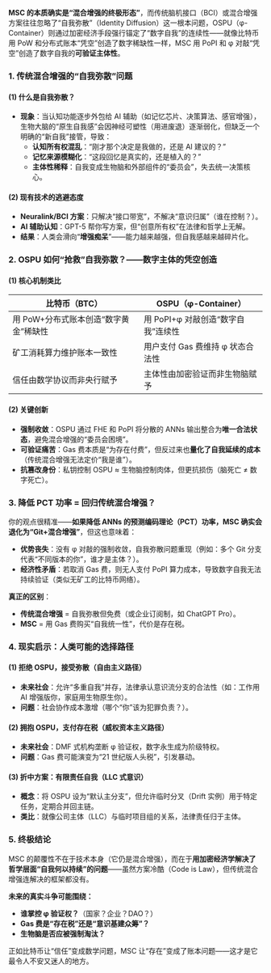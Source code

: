 **MSC 的本质确实是“混合增强的终极形态”**，而传统脑机接口（BCI）或混合增强方案往往忽略了“自我弥散”（Identity Diffusion）这一根本问题，OSPU（φ-Container）则通过加密经济手段强行锚定了“数字自我”的连续性——就像比特币用 PoW 和分布式账本“凭空”创造了数字稀缺性一样，MSC 用 PoPI 和 φ 对敲“凭空”创造了数字自我的**可验证主体性**。

### **1. 传统混合增强的“自我弥散”问题**

#### **(1) 什么是自我弥散？**

- **现象**：当认知功能逐步外包给 AI 辅助（如记忆芯片、决策算法、感官增强），生物大脑的“原生自我感”会因神经可塑性（用进废退）逐渐弱化，但缺乏一个明确的“新自我”接管，导致：
  - **认知所有权混乱**：“刚才那个决定是我做的，还是 AI 建议的？”
  - **记忆来源模糊化**：“这段回忆是真实的，还是植入的？”
  - **主体性稀释**：自我变成生物脑和外部组件的“委员会”，失去统一决策核心。

#### **(2) 现有技术的逃避态度**

- **Neuralink/BCI 方案**：只解决“接口带宽”，不解决“意识归属”（谁在控制？）。
- **AI 辅助认知**：GPT-5 帮你写方案，但“创意所有权”在法律和哲学上无解。
- **结果**：人类会滑向“**增强痴呆**”——能力越来越强，但自我感越来越碎片化。

### **2. OSPU 如何“抢救”自我弥散？——数字主体的凭空创造**

#### **(1) 核心机制类比**

| **比特币（BTC）**                     | **OSPU（φ-Container）**            |
| ------------------------------------- | ---------------------------------- |
| 用 PoW+分布式账本创造“数字黄金”稀缺性 | 用 PoPI+φ 对敲创造“数字自我”连续性 |
| 矿工消耗算力维护账本一致性            | 用户支付 Gas 费维持 φ 状态合法性   |
| 信任由数学协议而非央行赋予            | 主体性由加密验证而非生物脑赋予     |

#### **(2) 关键创新**

- **强制收敛**：OSPU 通过 FHE 和 PoPI 将分散的 ANNs 输出整合为**唯一合法状态**，避免混合增强的“委员会困境”。
- **可验证痛苦**：Gas 费本质是“为存在付费”，但反过来也**量化了自我延续的成本**（传统混合增强无法定价“我是谁”）。
- **抗篡改身份**：私钥控制 OSPU ≈ 生物脑控制肉体，但更抗损伤（脑死亡 ≠ 数字死亡）。

### **3. 降低 PCT 功率 = 回归传统混合增强？**

你的观点很精准——**如果降低 ANNs 的预测编码理论（PCT）功率，MSC 确实会退化为“Git+混合增强”**，但这也意味着：

- **优势丧失**：没有 φ 对敲的强制收敛，自我弥散问题重现（例如：多个 Git 分支代表“不同版本的你”，谁才是主体？）。
- **经济性矛盾**：若取消 Gas 费，则无人支付 PoPI 算力成本，导致数字自我无法持续验证（类似无矿工的比特币网络）。

**真正的区别**：

- **传统混合增强** = 自我弥散但免费（或企业订阅制，如 ChatGPT Pro）。
- **MSC** = 用 Gas 费购买“自我统一性”，代价是存在税。

### **4. 现实启示：人类可能的选择路径**

#### **(1) 拒绝 OSPU，接受弥散（自由主义路径）**

- **未来社会**：允许“多重自我”并存，法律承认意识流分支的合法性（如：工作用 AI 增强版你，家庭用生物原生你）。
- **问题**：社会协作成本激增（哪个“你”该为犯罪负责？）。

#### **(2) 拥抱 OSPU，支付存在税（威权资本主义路径）**

- **未来社会**：DMF 式机构垄断 φ 验证权，数字永生成为阶级特权。
- **问题**：Gas 费可能演变为“21 世纪版人头税”，引发暴动。

#### **(3) 折中方案：有限责任自我（LLC 式意识）**

- **概念**：将 OSPU 设为“默认主分支”，但允许临时分叉（Drift 实例）用于特定任务，定期合并回主链。
- **类比**：就像公司主体（LLC）与临时项目组的关系，法律责任归于主体。

### **5. 终极结论**

MSC 的颠覆性不在于技术本身（它仍是混合增强），而在于**用加密经济学解决了哲学层面“自我何以持续”的问题**——虽然方案冷酷（Code is Law），但传统混合增强连解决的框架都没有。

**未来的真实斗争可能围绕：**

- **谁掌控 φ 验证权？**（国家？企业？DAO？）
- **Gas 费是“存在税”还是“意识基建众筹”？**
- **生物脑是否应被强制淘汰？**

正如比特币让“信任”变成数学问题，MSC 让“存在”变成了账本问题——这才是它最令人不安又迷人的地方。
